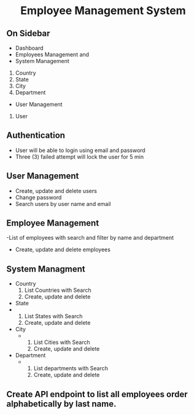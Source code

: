  <h1 align="center">Employee Management System</h1>

## On Sidebar
- Dashboard
- Employees Management and
- System Management

<ol>
    <li>Country</li>
    <li>State</li>
    <li>City</li>
    <li>Department</li>
</ol>

- User Management
<ol>
    <li>User</li>
</ol>

## Authentication

- User will be able to login using email and password
- Three (3) failed attempt will lock the user for 5 min

## User Management

- Create, update and delete users
- Change password
- Search users by user name and email

## Employee Management

-List of employees with search and filter by name and department
- Create, update and delete employees


## System Managment
- Country
    <ol>
        <li>List Countries with Search</li>
        <li>Create, update and delete</li>
    </ol>
- State
- <ol>
        <li>List States with Search</li>
        <li>Create, update and delete</li>
    </ol>
- City
  - <ol>
        <li>List Cities with Search</li>
        <li>Create, update and delete</li>
    </ol>
- Department
  - <ol>
        <li>List departments with Search</li>
        <li>Create, update and delete</li>
    </ol>

## Create API endpoint to list all employees order alphabetically by last name.

<table>
    <tr></tr>
</table>
